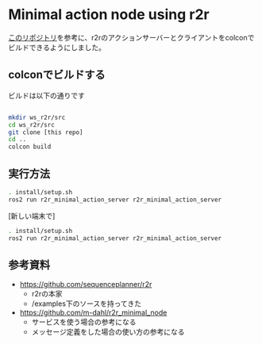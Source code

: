 # Minimal action node using r2r

[このリポジトリ](https://github.com/m-dahl/r2r_minimal_node)を参考に、r2rのアクションサーバーとクライアントをcolconでビルドできるようにしました。

## colconでビルドする
ビルドは以下の通りです

``` sh

mkdir ws_r2r/src
cd ws_r2r/src
git clone [this repo]
cd ..
colcon build
```

## 実行方法

``` sh
. install/setup.sh
ros2 run r2r_minimal_action_server r2r_minimal_action_server
```

[新しい端末で]
``` sh
. install/setup.sh
ros2 run r2r_minimal_action_server r2r_minimal_action_server
```


## 参考資料
- https://github.com/sequenceplanner/r2r
    - r2rの本家
    - /examples下のソースを持ってきた
- https://github.com/m-dahl/r2r_minimal_node
    - サービスを使う場合の参考になる
    - メッセージ定義をした場合の使い方の参考になる